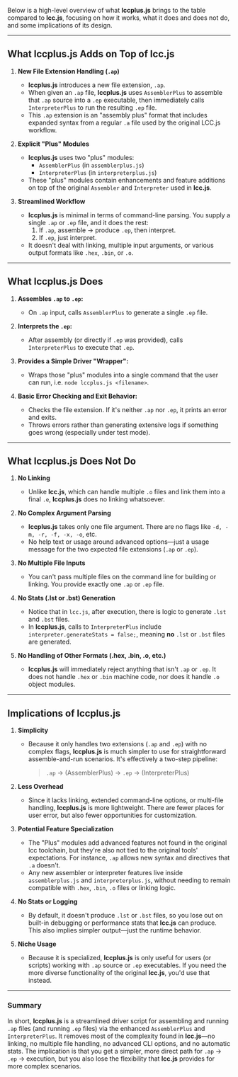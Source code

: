 Below is a high-level overview of what **lccplus.js** brings to the table compared to **lcc.js**, focusing on how it works, what it does and does not do, and some implications of its design.

---

## What lccplus.js Adds on Top of lcc.js

1. **New File Extension Handling (`.ap`)**  
   - **lccplus.js** introduces a new file extension, `.ap`.  
   - When given an `.ap` file, **lccplus.js** uses `AssemblerPlus` to assemble that `.ap` source into a `.ep` executable, then immediately calls `InterpreterPlus` to run the resulting `.ep` file.  
   - This `.ap` extension is an "assembly plus" format that includes expanded syntax from a regular `.a` file used by the original LCC.js workflow.

2. **Explicit "Plus" Modules**  
   - **lccplus.js** uses two "plus" modules:
     - `AssemblerPlus` (in `assemblerplus.js`)
     - `InterpreterPlus` (in `interpreterplus.js`)
   - These "plus" modules contain enhancements and feature additions on top of the original `Assembler` and `Interpreter` used in **lcc.js**.

3. **Streamlined Workflow**  
   - **lccplus.js** is minimal in terms of command-line parsing. You supply a single `.ap` or `.ep` file, and it does the rest:
     1. If `.ap`, assemble -> produce `.ep`, then interpret.
     2. If `.ep`, just interpret.
   - It doesn't deal with linking, multiple input arguments, or various output formats like `.hex`, `.bin`, or `.o`.

---

## What lccplus.js Does

1. **Assembles `.ap` to `.ep`:**  
   - On `.ap` input, calls `AssemblerPlus` to generate a single `.ep` file.

2. **Interprets the `.ep`:**  
   - After assembly (or directly if `.ep` was provided), calls `InterpreterPlus` to execute that `.ep`.

3. **Provides a Simple Driver "Wrapper":**  
   - Wraps those "plus" modules into a single command that the user can run, i.e. `node lccplus.js <filename>`.

4. **Basic Error Checking and Exit Behavior:**  
   - Checks the file extension. If it's neither `.ap` nor `.ep`, it prints an error and exits.  
   - Throws errors rather than generating extensive logs if something goes wrong (especially under test mode).

---

## What lccplus.js Does Not Do

1. **No Linking**  
   - Unlike **lcc.js**, which can handle multiple `.o` files and link them into a final `.e`, **lccplus.js** does no linking whatsoever.

2. **No Complex Argument Parsing**  
   - **lccplus.js** takes only one file argument. There are no flags like `-d, -m, -r, -f, -x, -o`, etc.  
   - No help text or usage around advanced options—just a usage message for the two expected file extensions (`.ap` or `.ep`).

3. **No Multiple File Inputs**  
   - You can't pass multiple files on the command line for building or linking. You provide exactly one `.ap` or `.ep` file.

4. **No Stats (.lst or .bst) Generation**  
   - Notice that in `lcc.js`, after execution, there is logic to generate `.lst` and `.bst` files.  
   - In **lccplus.js**, calls to `InterpreterPlus` include `interpreter.generateStats = false;`, meaning **no** `.lst` or `.bst` files are generated.

5. **No Handling of Other Formats (.hex, .bin, .o, etc.)**  
   - **lccplus.js** will immediately reject anything that isn't `.ap` or `.ep`. It does not handle `.hex` or `.bin` machine code, nor does it handle `.o` object modules.

---

## Implications of lccplus.js

1. **Simplicity**  
   - Because it only handles two extensions (`.ap` and `.ep`) with no complex flags, **lccplus.js** is much simpler to use for straightforward assemble-and-run scenarios. It's effectively a two-step pipeline:  
     > `.ap` → (AssemblerPlus) → `.ep` → (InterpreterPlus)

2. **Less Overhead**  
   - Since it lacks linking, extended command-line options, or multi-file handling, **lccplus.js** is more lightweight. There are fewer places for user error, but also fewer opportunities for customization.

3. **Potential Feature Specialization**  
   - The "Plus" modules add advanced features not found in the original lcc toolchain, but they're also not tied to the original tools' expectations. For instance, `.ap` allows new syntax and directives that `.a` doesn't.  
   - Any new assembler or interpreter features live inside `assemblerplus.js` and `interpreterplus.js`, without needing to remain compatible with `.hex`, `.bin`, `.o` files or linking logic.

4. **No Stats or Logging**  
   - By default, it doesn't produce `.lst` or `.bst` files, so you lose out on built-in debugging or performance stats that **lcc.js** can produce. This also implies simpler output—just the runtime behavior.

5. **Niche Usage**  
   - Because it is specialized, **lccplus.js** is only useful for users (or scripts) working with `.ap` source or `.ep` executables. If you need the more diverse functionality of the original **lcc.js**, you'd use that instead.

---

### Summary

In short, **lccplus.js** is a streamlined driver script for assembling and running `.ap` files (and running `.ep` files) via the enhanced `AssemblerPlus` and `InterpreterPlus`. It removes most of the complexity found in **lcc.js**—no linking, no multiple file handling, no advanced CLI options, and no automatic stats. The implication is that you get a simpler, more direct path for `.ap` → `.ep` → execution, but you also lose the flexibility that **lcc.js** provides for more complex scenarios.